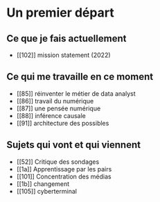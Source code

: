 # Un premier départ

## Ce que je fais actuellement

- [[102]] mission statement (2022)

## Ce qui me travaille en ce moment

- [[85]] réinventer le métier de data analyst
- [[86]] travail du numérique
- [[87]] une pensée numérique
- [[88]] inférence causale
- [[91]] architecture des possibles

## Sujets qui vont et qui viennent

- [[52]]  Critique des sondages
- [[1a]]  Apprentissage par les pairs
- [[101]] Concentration des médias
- [[1b]]  changement
- [[105]] cyberterminal
